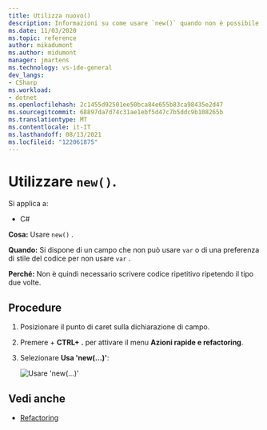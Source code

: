 ```yaml
---
title: Utilizza nuovo()
description: Informazioni su come usare `new()` quando non è possibile usare `var` .
ms.date: 11/03/2020
ms.topic: reference
author: mikadumont
ms.author: midumont
manager: jmartens
ms.technology: vs-ide-general
dev_langs:
- CSharp
ms.workload:
- dotnet
ms.openlocfilehash: 2c1455d92501ee50bca84e655b83ca98435e2d47
ms.sourcegitcommit: 68897da7d74c31ae1ebf5d47c7b5ddc9b108265b
ms.translationtype: MT
ms.contentlocale: it-IT
ms.lasthandoff: 08/13/2021
ms.locfileid: "122061875"
---
```

# <a name="use-new"></a>Utilizzare `new()`.

Si applica a:

- C#

**Cosa:** Usare `new()` .

**Quando:** Si dispone di un campo che non può usare `var` o di una preferenza di stile del codice per non usare `var` .

**Perché:** Non è quindi necessario scrivere codice ripetitivo ripetendo il tipo due volte.

## <a name="how-to"></a>Procedure

1. Posizionare il punto di caret sulla dichiarazione di campo.

2. Premere  + **CTRL+ .** per attivare il menu **Azioni rapide e refactoring**.

3. Selezionare **Usa 'new(...)'**:

    ![Usare 'new(...)'](media/use-new.png)

## <a name="see-also"></a>Vedi anche

- [Refactoring](../refactoring-in-visual-studio.md)
